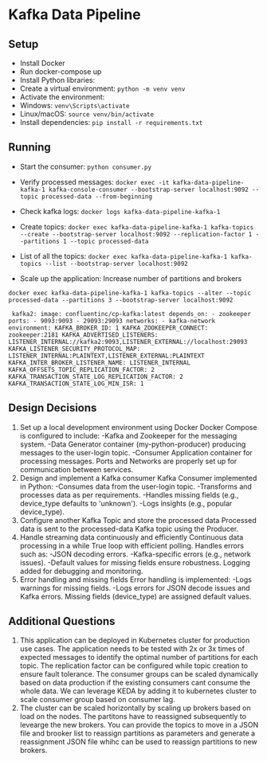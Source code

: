 # Kafka Data Pipeline

## Setup

- Install Docker
- Run docker-compose up
- Install Python libraries:
- Create a virtual environment: `python -m venv venv`
- Activate the environment:
- Windows: `venv\Scripts\activate`
- Linux/macOS: `source venv/bin/activate`
- Install dependencies: `pip install -r requirements.txt`

## Running

- Start the consumer: `python consumer.py`
- Verify processed messages:
  `docker exec -it kafka-data-pipeline-kafka-1 kafka-console-consumer --bootstrap-server localhost:9092 --topic processed-data --from-beginning`

- Check kafka logs:
  `docker logs kafka-data-pipeline-kafka-1`

- Create topics:
  `docker exec kafka-data-pipeline-kafka-1 kafka-topics --create --bootstrap-server localhost:9092 --replication-factor 1 --partitions 1 --topic processed-data`

- List of all the topics:
  `docker exec kafka-data-pipeline-kafka-1 kafka-topics --list --bootstrap-server localhost:9092`

- Scale up the application: Increase number of partitions and brokers

`docker exec kafka-data-pipeline-kafka-1 kafka-topics --alter --topic processed-data --partitions 3 --bootstrap-server localhost:9092`

` kafka2:
    image: confluentinc/cp-kafka:latest
    depends_on:
      - zookeeper
    ports:
      - 9093:9093
      - 29093:29093
    networks:
      - kafka-network
    environment:
      KAFKA_BROKER_ID: 1
      KAFKA_ZOOKEEPER_CONNECT: zookeeper:2181
      KAFKA_ADVERTISED_LISTENERS: LISTENER_INTERNAL://kafka2:9093,LISTENER_EXTERNAL://localhost:29093
      KAFKA_LISTENER_SECURITY_PROTOCOL_MAP: LISTENER_INTERNAL:PLAINTEXT,LISTENER_EXTERNAL:PLAINTEXT
      KAFKA_INTER_BROKER_LISTENER_NAME: LISTENER_INTERNAL
      KAFKA_OFFSETS_TOPIC_REPLICATION_FACTOR: 2
      KAFKA_TRANSACTION_STATE_LOG_REPLICATION_FACTOR: 2
      KAFKA_TRANSACTION_STATE_LOG_MIN_ISR: 1`

## Design Decisions

1. Set up a local development environment using Docker
      Docker Compose is configured to include:
         -Kafka and Zookeeper for the messaging system.
         -Data Generator container (my-python-producer) producing messages to the user-login topic.
         -Consumer Application container for processing messages.
      Ports and Networks are properly set up for communication between services.
2. Design and implement a Kafka consumer
      Kafka Consumer implemented in Python:
         -Consumes data from the user-login topic.
         -Transforms and processes data as per requirements.
         -Handles missing fields (e.g., device_type defaults to 'unknown').
         -Logs insights (e.g., popular device_type).
3. Configure another Kafka Topic and store the processed data
      Processed data is sent to the processed-data Kafka topic using the Producer.
4. Handle streaming data continuously and efficiently
      Continuous data processing in a while True loop with efficient polling.
      Handles errors such as:
         -JSON decoding errors.
         -Kafka-specific errors (e.g., network issues).
         -Default values for missing fields ensure robustness.
      Logging added for debugging and monitoring.
5. Error handling and missing fields
      Error handling is implemented:
        -Logs warnings for missing fields.
        -Logs errors for JSON decode issues and Kafka errors.
      Missing fields (device_type) are assigned default values.

## Additional Questions
1. This application can be deployed in Kubernetes cluster for production use cases. The application needs to be tested with 2x or 3x times of expected messages to identify the optimal number of partitions for each topic. The replication factor can be configured while topic creation to ensure fault tolerance. The consumer groups can be scaled dynamically based on data production if the existing consumers cant consume the whole data. We can leverage KEDA by adding it to kubernetes cluster to scale consumer group based on consumer lag.
2. The cluster can be scaled horizontally by scaling up brokers based on load on the nodes. The partitons have to reassigned subsequently to levearge the new brokers. You can provide the topics to move in a JSON file and brooker list to reassign partitions as parameters and generate a reassignment JSON file whihc can be used to reassign partitions to new brokers.

